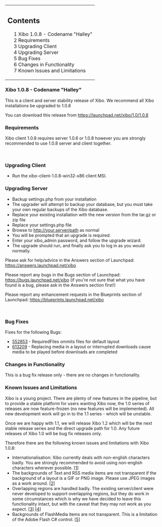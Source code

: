 <!--toc=getting_started-->
<table id="toc" class="toc"><tr><td><div id="toctitle"><h2>Contents</h2></div>
<ul>
<li class="toclevel-1 tocsection-1"><a href="#Xibo_1.0.8_-_Codename_.22Halley.22"><span class="tocnumber">1</span> <span class="toctext">Xibo 1.0.8 - Codename "Halley"</span></a></li>
<li class="toclevel-1 tocsection-2"><a href="#Requirements"><span class="tocnumber">2</span> <span class="toctext">Requirements</span></a></li>
<li class="toclevel-1 tocsection-3"><a href="#Upgrading_Client"><span class="tocnumber">3</span> <span class="toctext">Upgrading Client</span></a></li>
<li class="toclevel-1 tocsection-4"><a href="#Upgrading_Server"><span class="tocnumber">4</span> <span class="toctext">Upgrading Server</span></a></li>
<li class="toclevel-1 tocsection-5"><a href="#Bug_Fixes"><span class="tocnumber">5</span> <span class="toctext">Bug Fixes</span></a></li>
<li class="toclevel-1 tocsection-6"><a href="#Changes_in_Functionality"><span class="tocnumber">6</span> <span class="toctext">Changes in Functionality</span></a></li>
<li class="toclevel-1 tocsection-7"><a href="#Known_Issues_and_Limitations"><span class="tocnumber">7</span> <span class="toctext">Known Issues and Limitations</span></a></li>
</ul>
</td></tr></table>
<h3> <span class="mw-headline" id="Xibo_1.0.8_-_Codename_.22Halley.22">Xibo 1.0.8 - Codename "Halley"</span></h3>
<p>This is a client and server stability release of Xibo. We recommend all Xibo installations be upgraded to 1.0.8
</p><p>You can download this release from <a rel="nofollow" class="external free" href="https://launchpad.net/xibo/1.0/1.0.8">https://launchpad.net/xibo/1.0/1.0.8</a>
</p>
<h3> <span class="mw-headline" id="Requirements"> Requirements </span></h3>
<p>Xibo client 1.0.8 requires server 1.0.6 or 1.0.8 however you are strongly recommended to use 1.0.8 server and client together.
</p><p><br />
</p>
<h3> <span class="mw-headline" id="Upgrading_Client"> Upgrading Client </span></h3>
<ul><li> Run the xibo-client-1.0.8-win32-x86 client MSI.
</li></ul>
<h3> <span class="mw-headline" id="Upgrading_Server"> Upgrading Server </span></h3>
<ul><li> Backup settings.php from your installation
</li><li> The upgrader will attempt to backup your database, but you must take your own regular backups of the Xibo database.
</li><li> Replace your existing installation with the new version from the tar.gz or zip file
</li><li> Replace your settings.php file
</li><li> Browse to <a rel="nofollow" class="external free" href="http://your.server/path">http://your.server/path</a> as normal
</li><li> You will be prompted that an upgrade is required.
</li><li> Enter your xibo_admin password, and follow the upgrade wizard.
</li><li> The upgrade should run, and finally ask you to log in as you would normally.
</li></ul>
<p>Please ask for help/advice in the Answers section of Launchpad: <a rel="nofollow" class="external free" href="https://answers.launchpad.net/xibo">https://answers.launchpad.net/xibo</a>
</p><p>Please report any bugs in the Bugs section of Launchpad: <a rel="nofollow" class="external free" href="https://bugs.launchpad.net/xibo">https://bugs.launchpad.net/xibo</a> (if you're not sure that what you have found is a bug, please ask in the Answers section first!)
</p><p>Please report any enhancement requests in the Blueprints section of Launchpad: <a rel="nofollow" class="external free" href="https://blueprints.launchpad.net/xibo">https://blueprints.launchpad.net/xibo</a>
</p><p><br />
</p>
<h3> <span class="mw-headline" id="Bug_Fixes">Bug Fixes</span></h3>
<p>Fixes for the following Bugs:
</p>
<ul><li> <a rel="nofollow" class="external text" href="https://bugs.launchpad.net/bugs/552853">552853</a> - RequiredFiles ommits files for default layout
</li><li> <a rel="nofollow" class="external text" href="https://bugs.launchpad.net/bugs/613209">613209</a> - Replacing media in a layout or interrupted downloads cause media to be played before downloads are completed
</li></ul>
<h3> <span class="mw-headline" id="Changes_in_Functionality">Changes in Functionality</span></h3>
<p>This is a bug fix release only - there are no changes in functionality.
</p>
<h3> <span class="mw-headline" id="Known_Issues_and_Limitations"> Known Issues and Limitations </span></h3>
<p>Xibo is a young project. There are plenty of new features in the pipeline, but to provide a stable platform for users wanting Xibo now, the 1.0 series of releases are now feature-frozen (no new features will be implemented). All new development work will go in to the 1.1 series - which will be unstable.
</p><p>Once we are happy with 1.1, we will release Xibo 1.2 which will be the next stable release series and the direct upgrade path for 1.0. Any future releases of Xibo 1.0 will be bug fix releases only.
</p><p>Therefore there are the following known issues and limitations with Xibo 1.0.8:
</p>
<ul><li> Internationalisation: Xibo currently deals with non-english characters badly. You are strongly recommended to avoid using non-english characters wherever possible. <a rel="nofollow" class="external autonumber" href="https://blueprints.launchpad.net/xibo/translate-xibo">[1]</a>
</li><li> The backgrounds of Text and RSS media items are not transparent if the background of a layout is a GIF or PNG image. Please use JPEG images as a work around. <a rel="nofollow" class="external autonumber" href="https://bugs.launchpad.net/xibo/+bug/348506">[2]</a>
</li><li> Overlapping regions are handled badly. The existing server/client were never developed to support overlapping regions, but they do work in some circumstances which is why we have decided to leave this functionality intact, but with the caveat that they may not work as you expect. <a rel="nofollow" class="external autonumber" href="https://bugs.launchpad.net/xibo/+bug/321377">[3]</a> <a rel="nofollow" class="external autonumber" href="https://answers.launchpad.net/xibo/+question/64768">[4]</a>
</li><li> Backgrounds of FlashMedia items are not transparent. This is a limitation of the Adobe Flash C# control. <a rel="nofollow" class="external autonumber" href="https://bugs.launchpad.net/xibo/+bug/341634">[5]</a>
</li></ul>